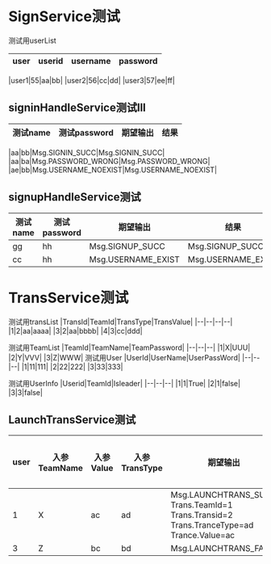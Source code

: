 <!--
 * @Description: 
 * @Version: 
 * @Autor: Zhangchunhao
 * @Date: 2022-04-29 09:47:26
 * @LastEditors: Zhanchunhao
 * @LastEditTime: 2022-04-29 09:50:45
-->
# SignService测试
测试用userList

|user|userid|username|password|
|--|--|--|--|

|user1|55|aa|bb|
|user2|56|cc|dd|
|user3|57|ee|ff|
## signinHandleService测试lll



|测试name|测试password|期望输出|结果|
|--|--|--|--|

|aa|bb|Msg.SIGNIN_SUCC|Msg.SIGNIN_SUCC|
|aa|ba|Msg.PASSWORD_WRONG|Msg.PASSWORD_WRONG|
|ae|bb|Msg.USERNAME_NOEXIST|Msg.USERNAME_NOEXIST|

## signupHandleService测试


|测试name|测试password|期望输出|结果|
|--|--|--|--|
|gg|hh|Msg.SIGNUP_SUCC|Msg.SIGNUP_SUCC|
|cc|hh|Msg.USERNAME_EXIST|Msg.USERNAME_EXIST|

# TransService测试
测试用transList
|TransId|TeamId|TransType|TransValue|
|--|--|--|--|
|1|2|aa|aaaa|
|3|2|aa|bbbb|
|4|3|cc|ddd|


测试用TeamList
|TeamId|TeamName|TeamPassword|
|--|--|--|
|1|X|UUU|
|2|Y|VVV|
|3|Z|WWW|
测试用User
|UserId|UserName|UserPassWord|
|--|--|--|
|1|11|111|
|2|22|222|
|3|33|333|

测试用UserInfo
|Userid|TeamId|Isleader|
|--|--|--|
|1|1|True|
|2|1|false|
|3|3|false|


## LaunchTransService测试
|user|入参TeamName|入参Value|入参TransType|期望输出|实际输出|
|--|--|--|--|--|--|
|1|X|ac|ad|Msg.LAUNCHTRANS_SUCC  Trans.TeamId=1  Trans.Transid=2  Trans.TranceType=ad  Trance.Value=ac||
|3|Z|bc|bd|Msg.LAUNCHTRANS_FAIL||

